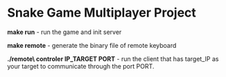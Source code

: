 # Snake Game Multiplayer Project

**make run** \- run the game and init server

**make remote** \- generate the binary file of remote keyboard

**./remote\ controler IP_TARGET PORT** \- run the client that has target_IP as your target to communicate through the port PORT.

